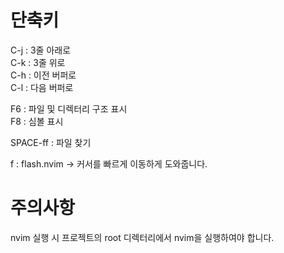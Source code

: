 # 단축키
C-j : 3줄 아래로  
C-k : 3줄 위로  
C-h : 이전 버퍼로  
C-l : 다음 버퍼로  

F6 : 파일 및 디렉터리 구조 표시  
F8 : 심볼 표시  

SPACE-ff : 파일 찾기  

f : flash.nvim -> 커서를 빠르게 이동하게 도와줍니다.  

# 주의사항
nvim 실행 시 프로젝트의 root 디렉터리에서 nvim을 실행하여야 합니다.  
